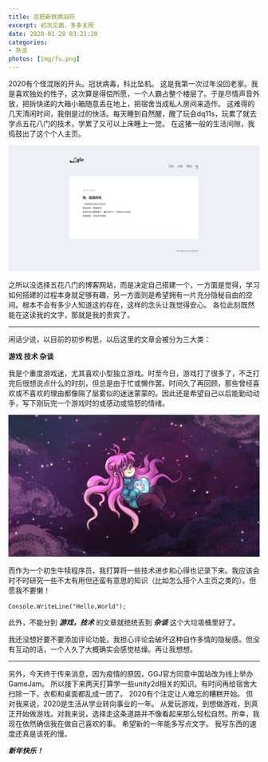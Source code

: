 ```yaml
---
title: 总把新桃换旧符
excerpt: 初次见面，多多关照
date: 2020-01-28 03:21:20
categories:
- 杂谈
photos: [img/fu.png]
---
```


2020有个怪混账的开头。冠状病毒，科比坠机。
这是我第一次过年没回老家。我是喜欢独处的性子，这次算是得偿所愿，一个人霸占整个楼层了。于是尽情声音外放，把拆快递的大箱小箱随意丢在地上，把宿舍当成私人房间来造作。
这难得的几天清闲时间，我倒是过的快活。每天睡到自然醒，醒了玩会dq11s，玩累了就去学点五花八门的技术，学累了又可以上床睡上一觉。
在这猪一般的生活间隙，我捣鼓出了这个个人主页。

![主页](总把新桃换旧符/主页.jpg)

之所以没选择五花八门的博客网站，而是决定自己搭建一个，一方面是觉得，学习如何搭建的过程本身就足够有趣，另一方面则是希望拥有一片充分隐秘自由的空间。根本不会有多少人知道这的存在，这样的念头让我觉得安心。
各位此刻既然能在这读我的文字，那就是我的贵宾了。

---
闲话少说，以目前的初步构思，以后这里的文章会被分为三大类：

**游戏   技术   杂谈**

我是个重度游戏迷，尤其喜欢小型独立游戏。时至今日，游戏打了很多了，不乏打完后很想说点什么的时刻，但总是由于忙或懒作罢。时间久了再回顾，那些曾经喜欢或不喜欢的理由都像隔了层雾似的迷迷蒙蒙的。因此还是希望自己以后能勤动动手，写下刚玩完一个游戏时的或感动或恼怒的情绪。

![celeste](总把新桃换旧符/celeste.jpg)

而作为一个初生牛犊程序员，我打算将一些技术进步和心得也记录下来。我应该会时不时研究一些不太有用但还蛮有意思的知识（比如怎么搭个人主页之类的）。但愿我不要懒！

    Console.WriteLine("Hello,World");

此外，不能分到 ***游戏，技术*** 的文章就统统丢到 ***杂谈*** 这个大垃圾桶里好了。

我还没想好要不要添加评论功能，我担心评论会破坏这种自作多情的隐秘感。但没有互动的话，一个人久了大概确实会感觉枯燥。再让我想想。

---
另外，今天终于传来消息，因为疫情的原因，GGJ官方同意中国站改为线上举办GameJam。
所以接下来两天打算学一些unity2d相关的知识。有时间再给宿舍大扫除一下，衣柜和桌面都乱成一团了。
2020有个注定让人难忘的糟糕开始。
但对我来说，2020是生活从学业转向事业的一年。
从爱玩游戏，到想做游戏，到真正开始做游戏。对我来说，选择走这条道路并不像看起来那么轻松自然。所幸，我现在依然确信我在做自己喜欢的事。
希望新的一年能多写点文字。
我写东西的速度还真是该死的慢。

***新年快乐！***